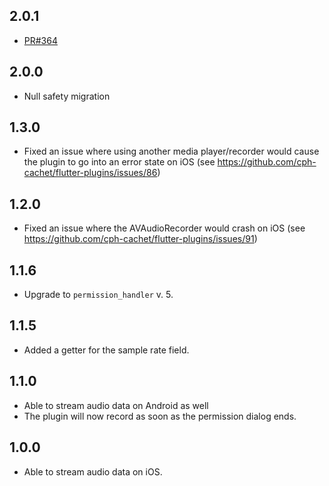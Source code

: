 ## 2.0.1
- [PR#364](https://github.com/cph-cachet/flutter-plugins/pull/364)

## 2.0.0
- Null safety migration

## 1.3.0
- Fixed an issue where using another media player/recorder would cause the plugin to go into an error state on iOS (see https://github.com/cph-cachet/flutter-plugins/issues/86)

## 1.2.0
- Fixed an issue where the AVAudioRecorder would crash on iOS (see https://github.com/cph-cachet/flutter-plugins/issues/91)

## 1.1.6
- Upgrade to `permission_handler` v. 5.

## 1.1.5
- Added a getter for the sample rate field.

## 1.1.0
- Able to stream audio data on Android as well
- The plugin will now record as soon as the permission dialog ends.

## 1.0.0
- Able to stream audio data on iOS.
